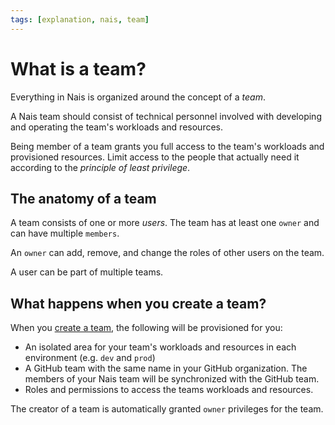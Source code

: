 ```yaml
---
tags: [explanation, nais, team]
---
```


# What is a team?

Everything in Nais is organized around the concept of a _team_.

A Nais team should consist of technical personnel involved with developing and operating the team's workloads and resources.

Being member of a team grants you full access to the team's workloads and provisioned resources.
Limit access to the people that actually need it according to the _principle of least privilege_.

## The anatomy of a team

A team consists of one or more _users_. The team has at least one `owner` and can have multiple `members`.

An `owner` can add, remove, and change the roles of other users on the team.

A user can be part of multiple teams.

## What happens when you create a team?

When you [create a team](../operate/how-to/create-team.md), the following will be provisioned for you:

- An isolated area for your team's workloads and resources in each environment (e.g. `dev` and `prod`)
- A GitHub team with the same name in your GitHub organization. The members of your Nais team will be synchronized with the GitHub team.
- Roles and permissions to access the teams workloads and resources.

The creator of a team is automatically granted `owner` privileges for the team.
